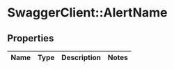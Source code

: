 # SwaggerClient::AlertName

## Properties
Name | Type | Description | Notes
------------ | ------------- | ------------- | -------------


